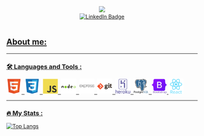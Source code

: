 
<div id="header" align="center">
  <img src="https://media.giphy.com/media/3o7aCQi2ZBq46pjkek/giphy.gif" width="300" />  
  <div id="badges">
  <a href="https://www.linkedin.com/in/juan-pedro-tovar-40ab8a13a/">
    <img src="https://img.shields.io/badge/LinkedIn-blue?style=for-the-badge&logo=linkedin&logoColor=white" alt="LinkedIn Badge"/>
</div>
</div>


<div align="center">
  <img src="https://komarev.com/ghpvc/?username=Sundancer92&style=flat-square&color=blue" alt=""/>
</div>

  ## About me:
  
  ---

### :hammer_and_wrench: Languages and Tools :
<div>
  <img src="https://github.com/devicons/devicon/blob/master/icons/html5/html5-original.svg" title="HTML5" alt="HTML5" width="40" height="40"/>&nbsp;
  <img src="https://github.com/devicons/devicon/blob/master/icons/css3/css3-original.svg" title="css3" alt="css3" width="40" height="40"/>&nbsp;
  <img src="https://github.com/devicons/devicon/blob/master/icons/javascript/javascript-original.svg" title="JavaScript" alt="JavaScript" width="40" height="40"/>&nbsp;
  <img src="https://github.com/devicons/devicon/blob/master/icons/nodejs/nodejs-original-wordmark.svg" title="NodeJS" alt="NodeJS" width="40" height="40"/>&nbsp;
  <img src="https://github.com/devicons/devicon/blob/master/icons/express/express-original-wordmark.svg" title="express" alt="express" width="40" height="40"/>&nbsp;
  <img src="https://github.com/devicons/devicon/blob/master/icons/git/git-original-wordmark.svg" title="Git" **alt="Git" width="40" height="40"/>&nbsp;
  <img src="https://github.com/devicons/devicon/blob/master/icons/heroku/heroku-original-wordmark.svg" title="heroku" **alt="heroku" width="40" height="40"/>&nbsp;
   <img src="https://github.com/devicons/devicon/blob/master/icons/postgresql/postgresql-original-wordmark.svg" title="postgresql" **alt="postgresql" width="40" height="40"/>&nbsp;
  <img src="https://github.com/devicons/devicon/blob/master/icons/bootstrap/bootstrap-original-wordmark.svg" title="bootstrap" **alt="bootstrap" width="40" height="40"/>
    <img src="https://github.com/devicons/devicon/blob/master/icons/react/react-original-wordmark.svg" title="react" **alt="react" width="40" height="40"/>
</div>
  
  ---

### :fire: My Stats :
  
  [![Top Langs](https://github-readme-stats.vercel.app/api/top-langs/?username=Sundancer92&show_icons=true&theme=yeblu)](https://github.com/anuraghazra/github-readme-stats)
